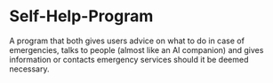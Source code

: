 # Self-Help-Program
A program that both gives users advice on what to do in case of emergencies, talks to people (almost like an AI companion) and gives information or contacts emergency services should it be deemed necessary. 
